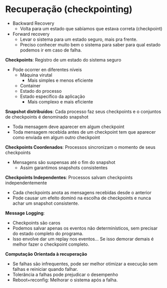# Recuperação (checkpointing)

- Backward Recovery
  - Volta para um estado que sabíamos que estava correta (checkpoint)
- Forward recovery
  - Levar o sistema para um estado seguro, mais pra frente.
  - Preciso conhecer muito bem o sistema para saber para qual estado podemos ir em caso de falha.


**Checkpoints**: Registro de um estado do sistema seguro
- Pode ocorrer en diferentes níveis
  - Máquina virutal
    - Mais simples e menos eficiente
  - Container
  - Estado do processo
  - Estado específico da aplicação
    - Mais complexo e mais eficiente

**Snapshot distribuídos**: Cada processo faz seus checkpoints e o conjuntos de checkpoints é denominado snapshot
- Toda mensagem deve aparecer em algum checkpoint
- Toda mensagem recebida antes de um checkpoint tem que aparecer como enviada em algum outro checkpoint

**Checkpoints Coordenados**: Processos sincronizam o momento de seus checkpoints
- Mensagens são suspensas até o fim do snapshot
  - Assim garantimos snapshots consistentes 

**Checkpoints Independentes**: Processos salvam checkpoints independentemente
- Cada checkpoints anota as mensagens recebidas desde o anterior
- Pode causar um efeito dominó na escolha de checkpoints e nunca achar um snapshot consistente.

**Message Logging**:
- Checkpoints são caros
- Podemos salvar apenas os eventos não determinísticos, sem precisar do estado completo do programa.
- Isso envolve dar um replay nos eventos... Se isso demorar demais é melhor fazer o checkpoint completo.

**Computação Orientada à recuperação**
- Se falhas são infrequentes, pode ser melhor otimizar a execução sem falhas e reiniciar quando falhar.
- Tolerância a falhas pode prejudicar o desempenho
- Reboot+reconfig: Melhorar o sistema após a falha.